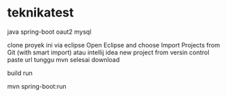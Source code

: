 # teknikatest
java spring-boot oaut2 mysql 

clone proyek ini via eclipse Open Eclipse and choose Import Projects from Git (with smart import) atau intellij idea new project from versin control 
paste url 
tunggu mvn selesai download

build run

mvn spring-boot:run
